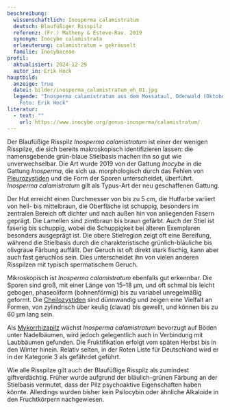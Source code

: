 ```yaml
---
beschreibung:
  wissenschaftlich: Inosperma calamistratum
  deutsch: Blaufüßiger Risspilz
  referenz: (Fr.) Matheny & Esteve-Rav. 2019
  synonym: Inocybe calamistrata
  erlaeuterung: calamistratum = gekräuselt
  familie: Inocybaceae
profil:
  aktualisiert: 2024-12-29
  autor_in: Erik Hock
hauptbild:
  anzeige: true
  datei: bilder/inosperma_calamistratum_eh_01.jpg
  legende: "Inosperma calamistratum aus dem Mossataul, Odenwald (Oktober 2024).
    Foto: Erik Hock"
literatur:
  - text: ""
    url: https://www.inocybe.org/genus-inosperma/calamistratum/
---
```

Der Blaufüßige Risspilz *Inosperma calamistratum* ist einer der wenigen Risspilze, die sich bereits makroskopisch identifizieren lassen: die namensgebende grün-blaue Stielbasis machen ihn so gut wie unverwechselbar. Die Art wurde 2019 von der Gattung *Inocybe* in die Gattung *Inosperma*, die sich ua. morphologisch durch das Fehlen von [Pleurozystiden](Pleurozystiden "Glossar") und die Form der Sporen unterscheidet, überführt. *Inosperma calamistratum* gilt als Typus-Art der neu geschaffenen Gattung.

Der Hut erreicht einen Durchmesser von bis zu 5 cm, die Hutfarbe variiert von hell- bis mittelbraun, die Oberfläche ist schuppig, besonders im zentralen Bereich oft dichter und nach außen hin von anliegenden Fasern geprägt. Die Lamellen sind zimtbraun bis braun gefärbt. Auch der Stiel ist faserig bis schuppig, wobei die Schuppigkeit bei älteren Exemplaren besonders ausgeprägt ist. Die obere Stielregion zeigt oft eine Bereifung, während die Stielbasis durch die charakteristische grünlich-bläuliche bis olivgraue Färbung auffällt.
Der Geruch ist oft direkt stark fischig, kann aber auch fast geruchlos sein. Dies unterscheidet ihn von vielen anderen Risspilzen mit typisch spermatischem Geruch.

Mikroskopisch ist *Inosperma calamistratum* ebenfalls gut erkennbar. Die Sporen sind groß, mit einer Länge von 15–18 µm, und oft schmal bis leicht gebogen, phaseoliform (bohnenförmig) bis zu variabel unregelmäßig geformt. Die [Cheilozystiden](Cheilozystiden "Glossar") sind dünnwandig und zeigen eine Vielfalt an Formen, von zylindrisch über keulig (clavat) bis gewellt, und können bis zu 60 µm lang sein. 

Als [Mykorrhizapilz](Mykorrhiza "Glossar") wächst *Inosperma calamistratum* bevorzugt auf Böden unter Nadelbäumen, wird jedoch gelegentlich auch in Verbindung mit Laubbäumen gefunden. Die Fruktifikation erfolgt vom späten Herbst bis in den Winter hinein. Relativ selten, in der Roten Liste für Deutschland wird er in der Kategorie 3 als gefährdet geführt.


Wie alle Risspilze gilt auch der Blaufüßige Risspilz als zumindest giftverdächtig. Früher wurde aufgrund der bläulich-grünen Färbung an der Stielbasis vermutet, dass der Pilz psychoaktive Eigenschaften haben könnte. Allerdings wurden bisher kein Psilocybin oder ähnliche Alkaloide in den Fruchtkörpern nachgewiesen.
